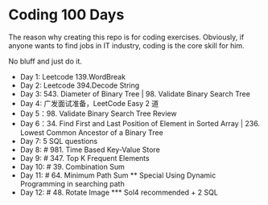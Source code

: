# Coding 100 Days

The reason why creating this repo is for coding exercises. Obviously, if anyone wants to find jobs in IT industry, coding is the core skill for him.

No bluff and just do it.

- Day 1: Leetcode 139.WordBreak
- Day 2: Leetcode 394.Decode String
- Day 3: 543. Diameter of Binary Tree | 98. Validate Binary Search Tree
- Day 4: 广发面试准备，LeetCode Easy 2 道
- Day 5：98. Validate Binary Search Tree Review
- Day 6：34. Find First and Last Position of Element in Sorted Array | 236. Lowest Common Ancestor of a Binary Tree
- Day 7: 5 SQL questions
- Day 8: # 981. Time Based Key-Value Store
- Day 9: # 347. Top K Frequent Elements
- Day 10: # 39. Combination Sum
- Day 11: # 64. Minimum Path Sum ** Special Using Dynamic Programming in searching path
- Day 12: # 48. Rotate Image *** Sol4 recommended + 2 SQL